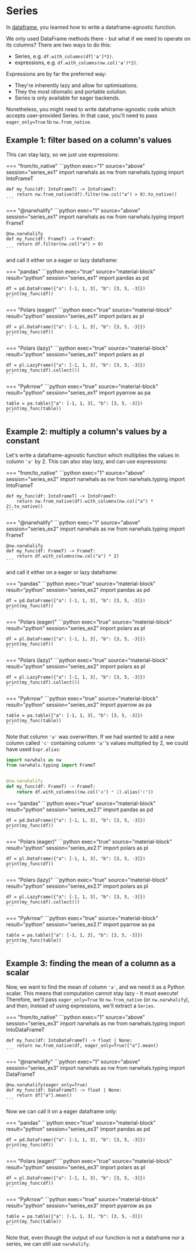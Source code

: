 # Series

In [dataframe](dataframe.md), you learned how to write a dataframe-agnostic function.

We only used DataFrame methods there - but what if we need to operate on its columns?
There are two ways to do this:

- Series, e.g. `df.with_columns(df['a']*2)`.
- expressions, e.g. `df.with_columns(nw.col('a')*2)`.

Expressions are by far the preferred way:

- They're inherently lazy and allow for optimisations.
- They the most idiomatic and portable solution.
- Series is only available for eager backends.

Nonetheless, you might need to write dataframe-agnostic code which accepts
user-provided Series. In that case, you'll need to pass `eager_only=True` to
`nw.from_native`.

## Example 1: filter based on a column's values

This can stay lazy, so we just use expressions:

=== "from/to_native"
    ```python exec="1" source="above" session="series_ex1"
    import narwhals as nw
    from narwhals.typing import IntoFrameT


    def my_func(df: IntoFrameT) -> IntoFrameT:
        return nw.from_native(df).filter(nw.col("a") > 0).to_native()
    ```

=== "@narwhalify"
    ```python exec="1" source="above" session="series_ex1"
    import narwhals as nw
    from narwhals.typing import FrameT


    @nw.narwhalify
    def my_func(df: FrameT) -> FrameT:
        return df.filter(nw.col("a") > 0)
    ```

and call it either on a eager or lazy dataframe:

=== "pandas"
    ```python exec="true" source="material-block" result="python" session="series_ex1"
    import pandas as pd

    df = pd.DataFrame({"a": [-1, 1, 3], "b": [3, 5, -3]})
    print(my_func(df))
    ```

=== "Polars (eager)"
    ```python exec="true" source="material-block" result="python" session="series_ex1"
    import polars as pl

    df = pl.DataFrame({"a": [-1, 1, 3], "b": [3, 5, -3]})
    print(my_func(df))
    ```

=== "Polars (lazy)"
    ```python exec="true" source="material-block" result="python" session="series_ex1"
    import polars as pl

    df = pl.LazyFrame({"a": [-1, 1, 3], "b": [3, 5, -3]})
    print(my_func(df).collect())
    ```

=== "PyArrow"
    ```python exec="true" source="material-block" result="python" session="series_ex1"
    import pyarrow as pa

    table = pa.table({"a": [-1, 1, 3], "b": [3, 5, -3]})
    print(my_func(table))
    ```

## Example 2: multiply a column's values by a constant

Let's write a dataframe-agnostic function which multiplies the values in column
`'a'` by 2. This can also stay lazy, and can use expressions:

=== "from/to_native"
    ```python exec="1" source="above" session="series_ex2"
    import narwhals as nw
    from narwhals.typing import IntoFrameT


    def my_func(df: IntoFrameT) -> IntoFrameT:
        return nw.from_native(df).with_columns(nw.col("a") * 2).to_native()
    ```

=== "@narwhalify"
    ```python exec="1" source="above" session="series_ex2"
    import narwhals as nw
    from narwhals.typing import FrameT


    @nw.narwhalify
    def my_func(df: FrameT) -> FrameT:
        return df.with_columns(nw.col("a") * 2)
    ```

and call it either on a eager or lazy dataframe:

=== "pandas"
    ```python exec="true" source="material-block" result="python" session="series_ex2"
    import pandas as pd

    df = pd.DataFrame({"a": [-1, 1, 3], "b": [3, 5, -3]})
    print(my_func(df))
    ```

=== "Polars (eager)"
    ```python exec="true" source="material-block" result="python" session="series_ex2"
    import polars as pl

    df = pl.DataFrame({"a": [-1, 1, 3], "b": [3, 5, -3]})
    print(my_func(df))
    ```

=== "Polars (lazy)"
    ```python exec="true" source="material-block" result="python" session="series_ex2"
    import polars as pl

    df = pl.LazyFrame({"a": [-1, 1, 3], "b": [3, 5, -3]})
    print(my_func(df).collect())
    ```

=== "PyArrow"
    ```python exec="true" source="material-block" result="python" session="series_ex2"
    import pyarrow as pa

    table = pa.table({"a": [-1, 1, 3], "b": [3, 5, -3]})
    print(my_func(table))
    ```

Note that column `'a'` was overwritten. If we had wanted to add a new column called `'c'` containing column `'a'`'s
values multiplied by 2, we could have used `Expr.alias`:

```python exec="1" source="above" session="series_ex2.1"
import narwhals as nw
from narwhals.typing import FrameT


@nw.narwhalify
def my_func(df: FrameT) -> FrameT:
    return df.with_columns((nw.col("a") * 2).alias("c"))
```

=== "pandas"
    ```python exec="true" source="material-block" result="python" session="series_ex2.1"
    import pandas as pd

    df = pd.DataFrame({"a": [-1, 1, 3], "b": [3, 5, -3]})
    print(my_func(df))
    ```

=== "Polars (eager)"
    ```python exec="true" source="material-block" result="python" session="series_ex2.1"
    import polars as pl

    df = pl.DataFrame({"a": [-1, 1, 3], "b": [3, 5, -3]})
    print(my_func(df))
    ```

=== "Polars (lazy)"
    ```python exec="true" source="material-block" result="python" session="series_ex2.1"
    import polars as pl

    df = pl.LazyFrame({"a": [-1, 1, 3], "b": [3, 5, -3]})
    print(my_func(df).collect())
    ```

=== "PyArrow"
    ```python exec="true" source="material-block" result="python" session="series_ex2.1"
    import pyarrow as pa

    table = pa.table({"a": [-1, 1, 3], "b": [3, 5, -3]})
    print(my_func(table))
    ```

## Example 3: finding the mean of a column as a scalar

Now, we want to find the mean of column `'a'`, and we need it as a Python scalar.
This means that computation cannot stay lazy - it must execute!
Therefore, we'll pass `eager_only=True` to `nw.from_native` (or `nw.narwhalify`),
and then, instead of using expressions, we'll extract a `Series`.

=== "from/to_native"
    ```python exec="1" source="above" session="series_ex3"
    import narwhals as nw
    from narwhals.typing import IntoDataFrameT


    def my_func(df: IntoDataFrameT) -> float | None:
        return nw.from_native(df, eager_only=True)["a"].mean()
    ```

=== "@narwhalify"
    ```python exec="1" source="above" session="series_ex3"
    import narwhals as nw
    from narwhals.typing import DataFrameT


    @nw.narwhalify(eager_only=True)
    def my_func(df: DataFrameT) -> float | None:
        return df["a"].mean()
    ```

Now we can call it on a eager dataframe only:

=== "pandas"
    ```python exec="true" source="material-block" result="python" session="series_ex3"
    import pandas as pd

    df = pd.DataFrame({"a": [-1, 1, 3], "b": [3, 5, -3]})
    print(my_func(df))
    ```

=== "Polars (eager)"
    ```python exec="true" source="material-block" result="python" session="series_ex3"
    import polars as pl

    df = pl.DataFrame({"a": [-1, 1, 3], "b": [3, 5, -3]})
    print(my_func(df))
    ```

=== "PyArrow"
    ```python exec="true" source="material-block" result="python" session="series_ex3"
    import pyarrow as pa

    table = pa.table({"a": [-1, 1, 3], "b": [3, 5, -3]})
    print(my_func(table))
    ```

Note that, even though the output of our function is not a dataframe nor a series, we can
still use `narwhalify`.
